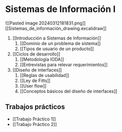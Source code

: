 # Sistemas de Información I

![[Pasted image 20240312181831.png]]
[[Sistemas_de_información_drawing.excalidraw]]


1. [[Introducción a Sistemas de Información]]
	1. [[Dominio de un problema de sistema]]
	2. [[Tipos de usuario de un producto]]
2. [[Ciclos de desarrollo]]
	1. [[Metodología IODA]]
	2. [[Entrevistas para relevar requerimientos]]
3. [[Diseño de interfaces]]
	1. [[Reglas de usabilidad]]
	2. [[Ley de Fitts]]
	3. [[User flow]]
	4. [[Conceptos básicos del diseño de interfaces]]

## Trabajos prácticos

- [[Trabajo Práctico 1]]
- [[Trabajo Práctico 2]]